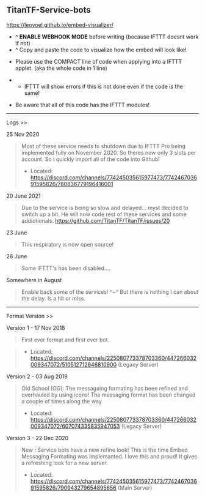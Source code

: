 ## TitanTF-Service-bots

https://leovoel.github.io/embed-visualizer/

* ^ **ENABLE WEBHOOK MODE** before writing (because IFTTT doesnt work if not)
* ^ Copy and paste the code to visualize how the embed will look like!

- Please use the COMPACT line of code when applying into a IFTTT applet. (aka the whole code in 1 line)
- - IFTTT will show errors if this is not done even if the code is the same!

- Be aware that all of this code has the IFTTT modules!


---
Logs >>

25 Nov 2020
> Most of these service needs to shutdown due to IFTTT Pro being implemented fully on November 2020.
So theres now only 3 slots per account. So I quickly import all of the code into Github!
> - Located: https://discord.com/channels/774245035615977473/774246703691595826/780836779196416001

20 June 2021
> Due to the service is being so slow and delayed... myst decided to switch up a bit.
He will now code rest of these services and some addiotionals.
https://github.com/TitanTF/TitanTF/issues/20

23 June
> This respiratory is now open source!

26 June
> Some IFTTT's has been disabled.... 

Somewhere in August
> Enable back some of the services! ^~^
But there is nothing I can about the delay. Is a hit or miss.

---
Format Version >>

Version 1 - 17 Nov 2018
> First ever format and first ever bot.

> - Located: https://discord.com/channels/225080773378703360/447266032009347072/510512712946810900 (Legacy Server)

Version 2 - 03 Aug 2019
> Old School (OG):
The messagaing formating has been refined and overhauled by using icons!
The messaging format has been changed a couple of times along the way.
> - Located: https://discord.com/channels/225080773378703360/447266032009347072/607074335835947053 (Legacy Server)

Version 3 - 22 Dec 2020
> New :
Service bots have a new refine look! This is the time Embed Messaging Formating was implemanted. I love this and proud!
It gives a refreshing look for a new server.
> - Located: https://discord.com/channels/774245035615977473/774246703691595826/790943279654895656 (Main Server) 

